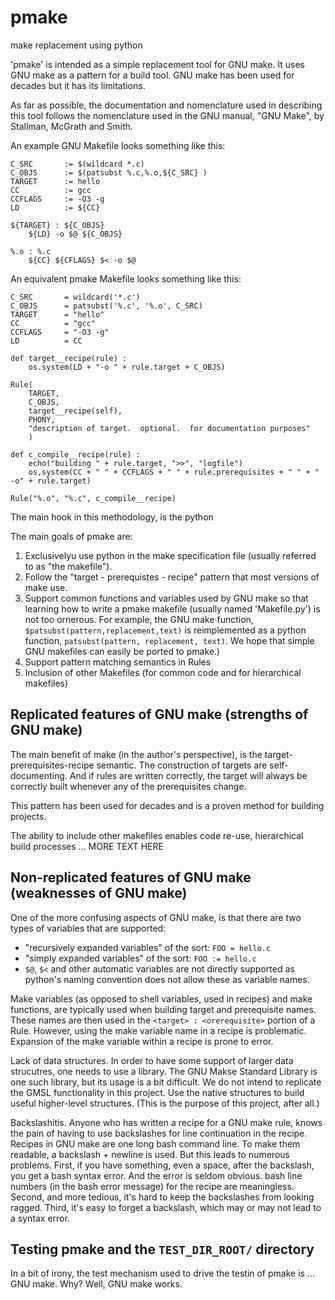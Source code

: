 # pmake
make replacement using python

'pmake' is intended as a simple replacement tool for GNU make. It uses GNU make
as a pattern for a build tool.  GNU make has been used for decades but
it has its limitations.

As far as possible,  the documentation and nomenclature used in describing
this tool follows the nomenclature used in the GNU manual, "GNU Make",  by
Stallman, McGrath and Smith.

An example GNU Makefile looks something like this:

```
C_SRC       := $(wildcard *.c)
C_OBJS      := $(patsubst %.c,%.o,${C_SRC} )
TARGET      := hello
CC          := gcc
CCFLAGS     := -O3 -g
LD          := ${CC}

${TARGET} : ${C_OBJS}
    ${LD} -o $@ ${C_OBJS}

%.o : %.c
    ${CC} ${CFLAGS} $< -o $@

```

An equivalent pmake Makefile looks something like this:

```
C_SRC       = wildcard('*.c')
C_OBJS      = patsubst('%.c', '%.o', C_SRC)
TARGET      = "hello"
CC          = "gcc"
CCFLAGS     = "-O3 -g"
LD          = CC

def target__recipe(rule) :
    os.system(LD + "-o " + rule.target + C_OBJS)

Rule(
    TARGET,
    C_OBJS,
    target__recipe(self),
    PHONY,
    "description of target.  optional.  for documentation purposes"
    )

def c_compile__recipe(rule) :
    echo("building " + rule.target, ">>", "logfile")
    os,system(CC + " " + CCFLAGS + " " + rule.prerequisites + " " + " -o" + rule.target)

Rule("%.o", "%.c", c_compile__recipe)

```

The main hook in this methodology, is the python 

The main goals of pmake are:

1. Exclusivelyu use python in the make specification file (usually referred to as "the makefile").
1. Follow the "target - prerequistes - recipe" pattern that most versions of make use.
1. Support common functions and variables used by GNU make so that learning how to 
write a pmake makefile (usually named 'Makefile.py') is not too ornerous.  For example,
the GNU make function, `$patsubst(pattern,replacement,text)` is reimplemented as a python
function, `patsubst(pattern, replacement, text)`.  We
hope that simple GNU makefiles can easily be ported to pmake.)
1. Support pattern matching semantics in Rules
1. Inclusion of other Makefiles (for common code and for hierarchical makefiles)

## Replicated features of GNU make (strengths of GNU make)

The main benefit of make (in the author's perspective), is the target-prerequisites-recipe
semantic.  The construction of targets are self-documenting.  And if rules
are written correctly, the target will always be correctly built whenever
any of the prerequisites change. 

This pattern has been used for decades and is a proven method for building projects.

The ability to include other makefiles enables code re-use, hierarchical build
processes ...  MORE TEXT HERE




## Non-replicated features of GNU make  (weaknesses of GNU make)

One of the more confusing aspects of GNU make, is that there are two types of
variables that are supported:

- "recursively expanded variables" of the sort: `FOO = hello.c`
- "simply expanded variables" of the sort: `FOO := hello.c`
- `$@`, `$<` and other automatic variables are not directly supported as python's
naming convention does not allow these as variable names.

Make variables (as opposed to shell variables, used in recipes) and make functions,
are typically used when building target and prerequisite names.  These names are
then used in the `<target> : <orerequisite>` portion of a Rule.  However, using the 
make variable name in a recipe is problematic.  Expansion of the make variable 
within a recipe is prone to error.

Lack of data structures.  In order to have some support of larger data 
strucutres,  one needs to use a library. The GNU Makse Standard Library 
is one such library,  but its usage is a bit difficult.  We do not intend to
replicate the GMSL functionality in this project.  Use the native structures
to build useful higher-level structures.  (This is the purpose of this
project, after all.)

Backslashitis.  Anyone who has written a recipe for a GNU make rule,  knows
the pain of having to use backslashes for line continuation in the recipe. 
Recipes in GNU make are one long bash command line.  To make them readable,
a backslash + newline is used.  But this leads to numerous problems.  First,
if you have something,  even a space, after the backslash,  you get a bash syntax
error.  And the error is seldom obvious.  bash line numbers (in the bash error 
message) for the recipe are meaningless.  Second, and more tedious,  it's hard
to keep the backslashes from looking ragged.  Third,  it's easy to forget a 
backslash, which may or may not lead to a syntax error.


## Testing pmake and the `TEST_DIR_ROOT/` directory

In a bit of irony,  the test mechanism used to drive the testin of pmake is ... GNU make.
Why?  Well, GNU make works.  

